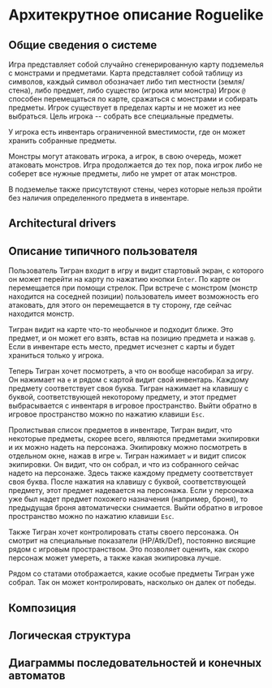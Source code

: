 # Архитекрутное описание Roguelike

## Общие сведения о системе

Игра представляет собой случайно сгенерированную карту подземелья с монстрами и предметами. Карта представляет собой таблицу из символов, каждый символ обозначает либо тип местности (земля/стена), либо предмет, либо существо (игрока или монстра) Игрок `@` способен перемещаться по карте, сражаться с монстрами и собирать предметы. Игрок существует в пределах карты и не может из нее выбраться. Цель игрока -- собрать все специальные предметы.

У игрока есть инвентарь ограниченной вместимости, где он может хранить собранные предметы.

Монстры могут атаковать игрока, а игрок, в свою очередь, может атаковать монстров. Игра продолжается до тех пор, пока игрок либо не соберет все нужные предметы, либо не умрет от атак монстров.

В подземелье также присутствуют стены, через которые нельзя пройти без наличия определенного предмета в инвентаре.

## Architectural drivers

## Описание типичного пользователя

Пользователь Тигран входит в игру и видит стартовый экран, с которого он может перейти на карту по нажатию кнопки `Enter`. По карте он перемещается при помощи стрелок. При встрече с монстром (монстр находится на соседней позиции) пользователь имеет возможность его атаковать, для этого он перемещается в ту сторону, где сейчас находится монстр.

Тигран видит на карте что-то необычное и подходит ближе. Это предмет, и он может его взять, встав на позицию предмета и нажав `g`. Если в инвентаре есть место, предмет исчезнет с карты и будет храниться только у игрока.

Теперь Тигран хочет посмотреть, а что он вообще насобирал за игру. Он нажимает на `e` и рядом с картой видит свой инвентарь. Каждому предмету соответствует своя буква. Тигран нажимает на клавишу с буквой, соответствующей некоторому предмету, и этот предмет выбрасывается с инвентаря в игровое пространство. Выйти обратно в игровое пространство можно по нажатию клавиши `Esc`.

Пролистывая список предметов в инвентаре, Тигран видит, что некоторые предметы, скорее всего, являются предметами экипировки и их можно надеть на персонажа. Экипировку можно посмотреть в отдельном окне, нажав в игре `w`. Тигран нажимает `w` и видит список экипировки. Он видит, что он собрал, и что из собранного сейчас надето на персонаже. Здесь также каждому предмету соответствует своя буква. После нажатия на клавишу с буквой, соответствующей предмету, этот предмет надевается на персонажа. Если у персонажа уже был надет предмет похожего назначения (например, броня), то предыдущая броня автоматически снимается. Выйти обратно в игровое пространство можно по нажатию клавиши `Esc`.

Также Тигран хочет контролировать статы своего персонажа. Он смотрит на специальные показатели (HP/Atk/Def), постоянно висящие рядом с игровым пространством. Это позволяет оценить, как скоро персонаж может умереть, а также какая экипировка лучше.

Рядом со статами отображается, какие особые предметы Тигран уже собрал. Так он может контролировать, насколько он далек от победы.

## Композиция

## Логическая структура

## Диаграммы последовательностей и конечных автоматов